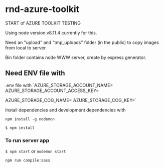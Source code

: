 # rnd-azure-toolkit
START of AZURE TOOLKIT TESTING

Using node version  v8.11.4 currently for this.

Need an "upload" and "tmp_uploads" folder (in the public) to copy images from local to server.

Bin folder contains node WWW server, create by express generator.


## Need ENV file with
.env file with
`AZURE_STORAGE_ACCOUNT_NAME=
AZURE_STORAGE_ACCOUNT_ACCESS_KEY=

AZURE_STORAGE_COG_NAME=
AZURE_STORAGE_COG_KEY=`


Install dependencies and development dependencies with

`npm install -g nodemon`

`$ npm install`

### To run server app ####
`$ npm start` or
`nodemon start`



`npm run compile:sass`